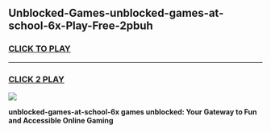 
## Unblocked-Games-unblocked-games-at-school-6x-Play-Free-2pbuh
<h3>
<a href="https://premium76.site?title=unblocked-games-at-school-6x&ref=24M">CLICK TO PLAY</a></h3>
<hr>

<h3>
<a href="https://premium76.site?title=unblocked-games-at-school-6x&ref=24M">CLICK 2 PLAY</a>
  
</h3>

<a href="https://premium76.site?title=unblocked-games-at-school-6x&ref=24M"><img src="https://clearcache.store/games.png"></a>


**unblocked-games-at-school-6x games unblocked: Your Gateway to Fun and Accessible Online Gaming**
